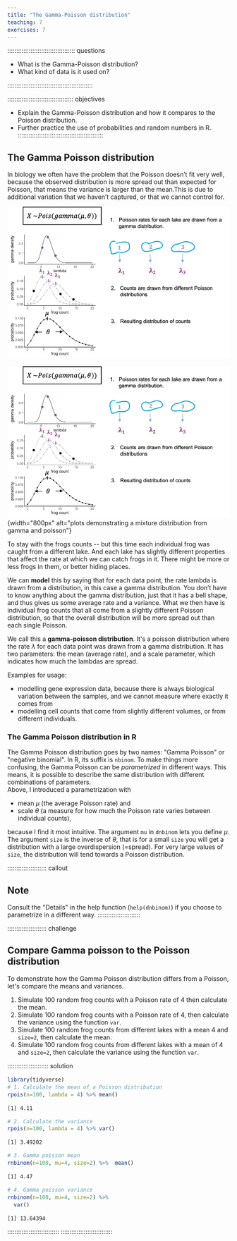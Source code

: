 ```yaml
---
title: "The Gamma-Poisson distribution"
teaching: 7
exercises: 7
---
```


:::::::::::::::::::::::::::::::::::::: questions 

- What is the Gamma-Poisson distribution?  
- What kind of data is it used on?

::::::::::::::::::::::::::::::::::::::::::::::::

::::::::::::::::::::::::::::::::::::: objectives

- Explain the Gamma-Poisson distribution and how it compares to the Poisson distribution.
- Further practice the use of probabilities and random numbers in R.
::::::::::::::::::::::::::::::::::::::::::::::::


## The Gamma Poisson distribution

In biology we often have the problem that the Poisson doesn’t fit very well, because the observed distribution is more spread out than expected for Poisson, that means the variance is larger than the mean.This is due to additional variation that we haven’t captured, or that we cannot control for.


<p align="center">
<img src="fig/gamma-poisson.png" width="800"/>
</p>

![The Gamma Poisson distribution](fig/gamma-poisson.png){width="800px" alt="plots demonstrating a mixture distribution from gamma and poisson"}

To stay with the frogs counts -- but this time each individual frog was caught from a different lake.
And each lake has slightly different properties that affect the rate at which we can catch frogs in it. There might be more or less frogs in them, or better hiding places.

We can **model** this by saying that for each data point, the rate lambda is drawn from a distribution, in this case a gamma distribution. You don’t have to know anything about the gamma distribution, just that it has a bell shape, and thus gives us some average rate and a variance. 
What we then have is individual frog counts that all come from a slightly different Poisson distribution, so that the overall distribution will be more spread out than each single Poisson.


We call this a **gamma-poisson distribution**. It's a poisson distribution where the rate $\lambda$ for each data point was drawn from a gamma distribution. It has two parameters: the mean (average rate), and a scale parameter, which indicates how much the lambdas are spread.

Examples for usage:

- modelling gene expression data, because there is always biological variation between the samples, and we cannot measure where exactly it comes from
- modelling cell counts that come from slightly different volumes, or from different individuals.




### The Gamma Poisson distribution in R

The Gamma Poisson distribution goes by two names: "Gamma Poisson" or "negative binomial". In R, its suffix is `nbinom`. To make things more confusing, the Gamma Poisson can be *parametrized* in different ways. This means, it is possible to describe the same distribution with different combinations of parameters.  
Above, I introduced a parametrization with  

- mean $\mu$ (the average Poisson rate) and  
- scale $\theta$ (a measure for how much the Poisson rate varies between individual counts),  
 
because I find it most intuitive. The argument `mu` in `dnbinom` lets you define $\mu$. The argument `size` is the inverse of $\theta$, that is for a small `size` you will get a distribution with a large overdispersion (=spread). For very large values of `size`, the distribution will tend towards a Poisson distribution.


:::::::::::::::::::::: callout
## Note
Consult the "Details" in the help function (`help(dnbinom)`) if you choose to parametrize in a different way.
::::::::::::::::::::::::


:::::::::::::::::::::: challenge

## Compare Gamma poisson to the Poisson distribution
To demonstrate how the Gamma Poisson distribution differs from a Poisson, let's compare the means and variances. 

1. Simulate 100 random frog counts with a Poisson rate of 4 then calculate the mean.  
2. Simulate 100 random frog counts with a Poisson rate of 4, then calculate the variance using the function `var`.
3. Simulate 100 random frog counts from different lakes with a mean 4 and `size=2`, then calculate the mean.
4. Simulate 100 random frog counts from different lakes with a mean of 4 and `size=2`, then calculate the variance using the function `var`.

::::::::::::::::::::::: solution



```r
library(tidyverse)
# 1. Calculate the mean of a Poisson distribution
rpois(n=100, lambda = 4) %>% mean()
```

```{.output}
[1] 4.11
```

```r
# 2. Calculate the variance
rpois(n=100, lambda = 4) %>% var()
```

```{.output}
[1] 3.49202
```

```r
# 3. Gamma poisson mean
rnbinom(n=100, mu=4, size=2) %>%  mean()
```

```{.output}
[1] 4.47
```

```r
# 4. Gamma poisson variance
rnbinom(n=100, mu=4, size=2) %>% 
  var()
```

```{.output}
[1] 13.64394
```

:::::::::::::::::::::::::::::
:::::::::::::::::::::::::::::
